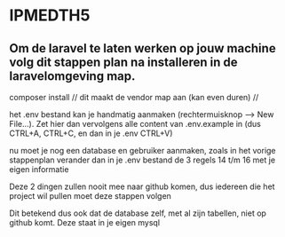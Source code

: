 # IPMEDTH5

## Om de laravel te laten werken op jouw machine volg dit stappen plan na installeren in de laravelomgeving map.
composer install
//
dit maakt de vendor map aan (kan even duren)
//
 

het .env bestand kan je handmatig aanmaken (rechtermuisknop --> New File...). Zet hier dan vervolgens alle content van .env.example in (dus CTRL+A, CTRL+C, en dan in je .env CTRL+V)

 

nu moet je nog een database en gebruiker aanmaken, zoals in het vorige stappenplan
verander dan in je .env bestand de 3 regels 14 t/m 16 met je eigen informatie

 

Deze 2 dingen zullen nooit mee naar github komen, dus iedereen die het project wil pullen moet deze stappen volgen

Dit betekend dus ook dat de database zelf, met al zijn tabellen, niet op github komt. Deze staat in je eigen mysql

